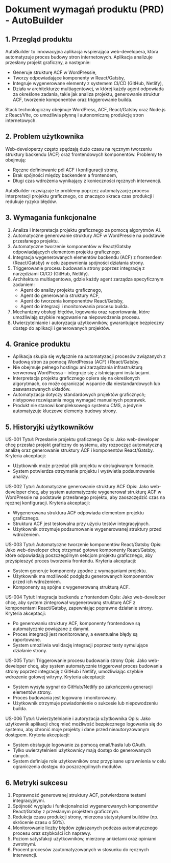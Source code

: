 # Dokument wymagań produktu (PRD) - AutoBuilder

## 1. Przegląd produktu

AutoBuilder to innowacyjna aplikacja wspierająca web-developera, która automatyzuje proces budowy stron internetowych. Aplikacja analizuje przesłany projekt graficzny, a następnie:

- Generuje strukturę ACF w WordPressie,
- Tworzy odpowiadające komponenty w React/Gatsby,
- Integruje wygenerowane elementy z systemem CI/CD (GitHub, Netlify),
- Działa w architekturze multiagentowej, w której każdy agent odpowiada za określone zadania, takie jak analiza projektu, generowanie struktur ACF, tworzenie komponentów oraz triggerowanie builda.

Stack technologiczny obejmuje WordPress, ACF, React/Gatsby oraz Node.js z React/Vite, co umożliwia płynną i autonomiczną produkcję stron internetowych.

## 2. Problem użytkownika

Web-developerzy często spędzają dużo czasu na ręcznym tworzeniu struktury backendu (ACF) oraz frontendowych komponentów. Problemy te obejmują:

- Ręczne definiowanie pól ACF i konfiguracji strony,
- Brak spójności między backendem a frontendem,
- Długi czas wdrożenia wynikający z konieczności ręcznych interwencji.

AutoBuilder rozwiązuje te problemy poprzez automatyzację procesu interpretacji projektu graficznego, co znacząco skraca czas produkcji i redukuje ryzyko błędów.

## 3. Wymagania funkcjonalne

1. Analiza i interpretacja projektu graficznego za pomocą algorytmów AI.
2. Automatyczne generowanie struktury ACF w WordPressie na podstawie przesłanego projektu.
3. Automatyczne tworzenie komponentów w React/Gatsby odpowiadających elementom projektu graficznego.
4. Integracja wygenerowanych elementów backendu (ACF) z frontendem (React/Gatsby) w celu zapewnienia spójności działania strony.
5. Triggerowanie procesu budowania strony poprzez integrację z narzędziami CI/CD (GitHub, Netlify).
6. Architektura multiagentowa, gdzie każdy agent zarządza specyficznym zadaniem:
   - Agent do analizy projektu graficznego,
   - Agent do generowania struktury ACF,
   - Agent do tworzenia komponentów React/Gatsby,
   - Agent do integracji i monitorowania procesu builda.
7. Mechanizmy obsługi błędów, logowania oraz raportowania, które umożliwiają szybkie reagowanie na niepowodzenia procesu.
8. Uwierzytelnianie i autoryzacja użytkowników, gwarantujące bezpieczny dostęp do aplikacji i generowanych projektów.

## 4. Granice produktu

- Aplikacja skupia się wyłącznie na automatyzacji procesów związanych z budową stron za pomocą WordPressa (ACF) i React/Gatsby.
- Nie obejmuje pełnego hostingu ani zarządzania infrastrukturą serwerową WordPressa – integruje się z istniejącymi instalacjami.
- Interpretacja projektu graficznego opiera się na określonych algorytmach, co może ograniczać wsparcie dla niestandardowych lub zaawansowanych układów.
- Automatyzacja dotyczy standardowych projektów graficznych; nietypowe rozwiązania mogą wymagać manualnych poprawek.
- Produkt nie stanowi kompleksowego systemu CMS, a jedynie automatyzuje kluczowe elementy budowy strony.

## 5. Historyjki użytkowników

US-001
Tytuł: Przesłanie projektu graficznego
Opis: Jako web-developer chcę przesłać projekt graficzny do systemu, aby rozpocząć automatyczną analizę oraz generowanie struktury ACF i komponentów React/Gatsby.
Kryteria akceptacji:

- Użytkownik może przesłać plik projektu w obsługiwanym formacie.
- System potwierdza otrzymanie projektu i wyświetla podsumowanie analizy.

US-002
Tytuł: Automatyczne generowanie struktury ACF
Opis: Jako web-developer chcę, aby system automatycznie wygenerował strukturę ACF w WordPressie na podstawie przesłanego projektu, aby zaoszczędzić czas na ręcznej konfiguracji.
Kryteria akceptacji:

- Wygenerowana struktura ACF odpowiada elementom projektu graficznego.
- Struktura ACF jest testowalna przy użyciu testów integracyjnych.
- Użytkownik otrzymuje podsumowanie wygenerowanej struktury przed wdrożeniem.

US-003
Tytuł: Automatyczne tworzenie komponentów React/Gatsby
Opis: Jako web-developer chcę otrzymać gotowe komponenty React/Gatsby, które odpowiadają poszczególnym sekcjom projektu graficznego, aby przyśpieszyć proces tworzenia frontendu.
Kryteria akceptacji:

- System generuje komponenty zgodne z wymaganiami projektu.
- Użytkownik ma możliwość podglądu generowanych komponentów przed ich wdrożeniem.
- Komponenty są spójne z wygenerowaną strukturą ACF.

US-004
Tytuł: Integracja backendu z frontendem
Opis: Jako web-developer chcę, aby system zintegrował wygenerowaną strukturę ACF z komponentami React/Gatsby, zapewniając poprawne działanie strony.
Kryteria akceptacji:

- Po generowaniu struktury ACF, komponenty frontendowe są automatycznie powiązane z danymi.
- Proces integracji jest monitorowany, a ewentualne błędy są raportowane.
- System umożliwia walidację integracji poprzez testy symulujące działanie strony.

US-005
Tytuł: Triggerowanie procesu budowania strony
Opis: Jako web-developer chcę, aby system automatycznie triggerował proces budowania strony poprzez integrację z GitHub i Netlify, umożliwiając szybkie wdrożenie gotowej witryny.
Kryteria akceptacji:

- System wysyła sygnał do GitHub/Netlify po zakończeniu generacji elementów strony.
- Proces budowania jest logowany i monitorowany.
- Użytkownik otrzymuje powiadomienie o sukcesie lub niepowodzeniu builda.

US-006
Tytuł: Uwierzytelnianie i autoryzacja użytkownika
Opis: Jako użytkownik aplikacji chcę mieć możliwość bezpiecznego logowania się do systemu, aby chronić moje projekty i dane przed nieautoryzowanym dostępem.
Kryteria akceptacji:

- System obsługuje logowanie za pomocą email/hasła lub OAuth.
- Tylko uwierzytelnieni użytkownicy mają dostęp do generowanych danych.
- System definiuje role użytkowników oraz przypisane uprawnienia w celu ograniczenia dostępu do poszczególnych modułów.

## 6. Metryki sukcesu

1. Poprawność generowanej struktury ACF, potwierdzona testami integracyjnymi.
2. Spójność wyglądu i funkcjonalności wygenerowanych komponentów React/Gatsby z przesłanym projektem graficznym.
3. Redukcja czasu produkcji strony, mierzona statystykami buildów (np. skrócenie czasu o 50%).
4. Monitorowanie liczby błędów zgłaszanych podczas automatycznego procesu oraz szybkości ich naprawy.
5. Poziom satysfakcji użytkowników, mierzony ankietami oraz opiniami zwrotnymi.
6. Procent procesów zautomatyzowanych w stosunku do ręcznych interwencji.
